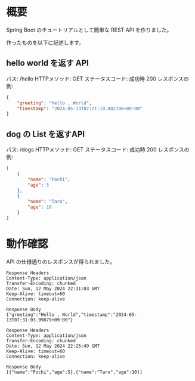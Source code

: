 # 概要

Spring Boot のチュートリアルとして簡単な REST API を作りました。

作ったものを以下に記述します。

## hello world を返す API

パス: /hello
HTTPメソッド: GET
ステータスコード: 成功時 200
レスポンスの例:
```json
{
    "greeting": "Hello , World",
    "timestamp": "2024-05-13T07:21:10.882186+09:00"
}
```

## dog の List を返すAPI

パス: /dogs
HTTPメソッド: GET
ステータスコード: 成功時 200
レスポンスの例:
```json
[
    {
        "name": "Pochi",
        "age": 5
    },
    {
        "name": "Taro",
        "age": 10
    }
]
```
# 動作確認

API の仕様通りのレスポンスが得られました。

```
Response Headers
Content-Type: application/json
Transfer-Encoding: chunked
Date: Sun, 12 May 2024 22:31:03 GMT
Keep-Alive: timeout=60
Connection: keep-alive

Response Body
{"greeting":"Hello , World","timestamp":"2024-05-13T07:31:03.99879+09:00"}
```
```
Response Headers
Content-Type: application/json
Transfer-Encoding: chunked
Date: Sun, 12 May 2024 22:25:49 GMT
Keep-Alive: timeout=60
Connection: keep-alive

Response Body
[{"name":"Pochi","age":5},{"name":"Taro","age":10}]
```

